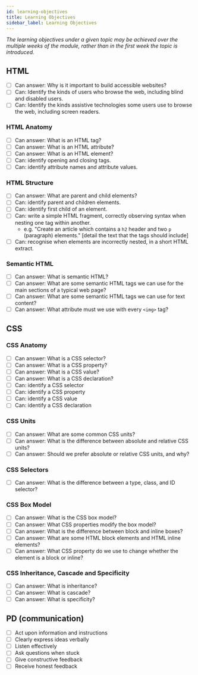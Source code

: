 ```yaml
---
id: learning-objectives
title: Learning Objectives
sidebar_label: Learning Objectives
---
```


_The learning objectives under a given topic may be achieved over the multiple weeks of the module, rather than in the first week the topic is introduced._

## HTML

- [ ] Can answer: Why is it important to build accessible websites?
- [ ] Can: Identify the kinds of users who browse the web, including blind and disabled users.
- [ ] Can: Identify the kinds assistive technologies some users use to browse the web, including screen readers.

### HTML Anatomy

- [ ] Can answer: What is an HTML tag?
- [ ] Can answer: What is an HTML attribute?
- [ ] Can answer: What is an HTML element?
- [ ] Can: identify opening and closing tags.
- [ ] Can: identify attribute names and attribute values.

### HTML Structure

- [ ] Can answer: What are parent and child elements?
- [ ] Can: identify parent and children elements.
- [ ] Can: identify first child of an element.
- [ ] Can: write a simple HTML fragment, correctly observing syntax when nesting one tag within another.
  - e.g. "Create an article which contains a `h2` header and two `p` (paragraph) elements." \[detail the text that the tags should include\]
- [ ] Can: recognise when elements are incorrectly nested, in a short HTML extract.

### Semantic HTML

- [ ] Can answer: What is semantic HTML?
- [ ] Can answer: What are some semantic HTML tags we can use for the main sections of a typical web page?
- [ ] Can answer: What are some semantic HTML tags we can use for text content?
- [ ] Can answer: What attribute must we use with every `<img>` tag?

## CSS

### CSS Anatomy

- [ ] Can answer: What is a CSS selector?
- [ ] Can answer: What is a CSS property?
- [ ] Can answer: What is a CSS value?
- [ ] Can answer: What is a CSS declaration?
- [ ] Can: identify a CSS selector
- [ ] Can: identify a CSS property
- [ ] Can: identify a CSS value
- [ ] Can: identify a CSS declaration

### CSS Units

- [ ] Can answer: What are some common CSS units?
- [ ] Can answer: What is the difference between absolute and relative CSS units?
- [ ] Can answer: Should we prefer absolute or relative CSS units, and why?

### CSS Selectors

- [ ] Can answer: What is the difference between a type, class, and ID selector?

### CSS Box Model

- [ ] Can answer: What is the CSS box model?
- [ ] Can answer: What CSS properties modify the box model?
- [ ] Can answer: What is the difference between block and inline boxes?
- [ ] Can answer: What are some HTML block elements and HTML inline elements?
- [ ] Can answer: What CSS property do we use to change whether the element is a block or inline?

### CSS Inheritance, Cascade and Specificity

- [ ] Can answer: What is inheritance?
- [ ] Can answer: What is cascade?
- [ ] Can answer: What is specificity?

## PD (communication)

- [ ] Act upon information and instructions
- [ ] Clearly express ideas verbally
- [ ] Listen effectively
- [ ] Ask questions when stuck
- [ ] Give constructive feedback
- [ ] Receive honest feedback
